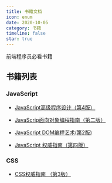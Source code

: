 ```yaml
---
title: 书籍文档
icon: enum
date: 2020-10-05
category: 书籍
timeline: false
star: true
---
```


前端程序员必看书籍

<!-- more -->

## 书籍列表

### JavaScript

- [JavaScript高级程序设计（第4版）](little-red-book(v4).md)

- [JavaScrip面向对象编程指南（第二版）](js-object-oriented.md)

- [JavaScript DOM编程艺术(第2版)](js-dom-programming-art.md)
  
- [JavaScript 权威指南（第四版）](js-definitive-guide.md)

### CSS
  
- [CSS权威指南 （第3版）](css-definitive-guide.md)
